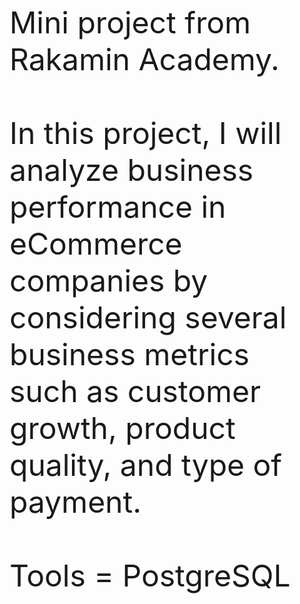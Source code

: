<font size="14"> Mini project from Rakamin Academy. <br> 
<br>
In this project, I will analyze business performance in eCommerce companies by considering several business metrics such as customer growth, product quality, and type of payment. <br>
<br>
Tools = PostgreSQL

